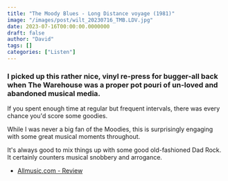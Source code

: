```yaml
---
title: "The Moody Blues - Long Distance voyage (1981)"
image: "/images/post/wilt_20230716_TMB.LDV.jpg"
date: 2023-07-16T00:00:00.0000000
draft: false
author: "David"
tags: []
categories: ["Listen"]
---
```

### I picked up this rather nice, vinyl re-press for bugger-all back when The Warehouse was a proper pot pouri of un-loved and abandoned musical media.

 If you spent enough time at regular but frequent intervals, there was every chance you'd score some goodies.

 While I was never a big fan of the Moodies, this is surprisingly engaging with some great musical moments throughout. 

 It's always good to mix things up with some good old-fashioned Dad Rock. It certainly counters musical snobbery and arrogance.

-  [Allmusic.com - Review](https://www.allmusic.com/album/long-distance-voyager-mw0000191079)
